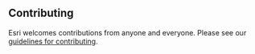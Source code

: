 ## Contributing

Esri welcomes contributions from anyone and everyone. Please see our [guidelines for contributing](https://github.com/esri/contributing).
 
